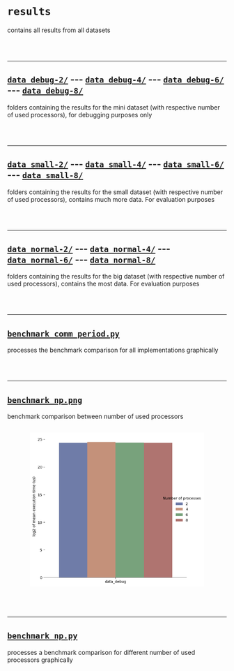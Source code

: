 # `results`

contains all results from all datasets

<br/><br/>

-------

## <a href='data_debug-2/' target='_blank'>`data_debug-2/`</a> --- <a href='data_debug-4/' target='_blank'>`data_debug-4/`</a> --- <a href='data_debug-6/' target='_blank'>`data_debug-6/`</a> --- <a href='data_debug-8/' target='_blank'>`data_debug-8/`</a>

folders containing the results for the mini dataset (with respective number of used processors), for debugging purposes only

<br/><br/>

-------

## <a href='data_small-2/' target='_blank'>`data_small-2/`</a> --- <a href='data_small-4/' target='_blank'>`data_small-4/`</a> --- <a href='data_small-6/' target='_blank'>`data_small-6/`</a> --- <a href='data_small-8/' target='_blank'>`data_small-8/`</a>

folders containing the results for the small dataset (with respective number of used processors), contains much more data. For evaluation purposes

<br/><br/>

-------

## <a href='data_normal-2/' target='_blank'>`data_normal-2/`</a> --- <a href='data_normal-4/' target='_blank'>`data_normal-4/`</a> --- <a href='data_normal-6/' target='_blank'>`data_normal-6/`</a> --- <a href='data_normal-8/' target='_blank'>`data_normal-8/`</a>

folders containing the results for the big dataset (with respective number of used processors), contains the most data. For evaluation purposes

<br/><br/>

-------

## <a href="benchmark_comm_period.py" target="_blank">`benchmark_comm_period.py`</a>

processes the benchmark comparison for all implementations graphically

<br/><br/>

-------

## <a href="benchmark_np.png" target="_blank">`benchmark_np.png`</a>

benchmark comparison between number of used processors

<h2 align="center">
  <img src="benchmark_np.png" alt="Benchmark Vergleich" width="400px" />
</h2>

<br/><br/>

-------

## <a href="benchmark_np.py" target="_blank">`benchmark_np.py`</a>

processes a benchmark comparison for different number of used processors graphically